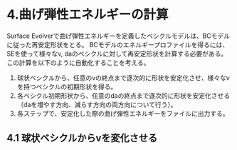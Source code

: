 # 4.曲げ弾性エネルギーの計算
Surface Evolverで曲げ弾性エネルギーを定義したベシクルモデルは、BCモデルに従った再安定形状をとる。 
BCモデルのエネルギープロファイルを得るには、SEを使って様々なv, daのベシクルに対して再安定形状を計算する必要がある。この計算を以下のように自動化することを考える。  
1. 球状ベシクルから、任意のvの終点まで逐次的に形状を安定化させ、様々なvを持つベシクルの初期形状を得る。
1. 各ベシクル初期形状から、任意のdaの終点まで逐次的に形状を安定化させる（daを増やす方向、減らす方向の両方向について行う）。
1. 各ステップで、安定化した際の曲げ弾性エネルギーをファイルに出力する。  

## 4.1 球状ベシクルからvを変化させる
